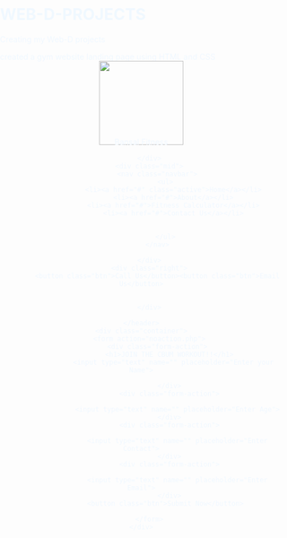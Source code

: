 # WEB-D-PROJECTS
Creating my Web-D projects

created a gym website landing page using HTML and CSS


<!DOCTYPE html>
<html lang="en">

<head>
    <meta charset="UTF-8">
    <meta http-equiv="X-UA-Compatible" content="IE=edge">
    <meta name="viewport" content="width=, initial-scale=1.0">
    <title>Fitness</title>

</head>
<link rel="stylesheet" href="CSS/style.css">
<style>
    body {
        color: aliceblue;
        margin: 0px;
        padding: 0px;
        /* background: url('IMAGE/bg.jpg'); */
        background: url('IMAGE/bg.jpg ');
    }

    .left {
        /* border: 2px solid red; */
        display: inline-block;
        position: absolute;
        left: 10px;
        top: 1px;

    }

    .mid {
        /* border: 2px solid orange; */
        display: block;
        margin: auto;
        width: 46%;


    }

    .right {
        /* border: 2px solid greenyellow; */
        display: inline-block;
        position: absolute;
        right: 23px;
        top: 17px;

    }

    .navbar ul {
        /* border: 2px solid green; */
        padding: 2px 3px;
        margin: 2px 264px width 46%;
    }

    .navbar li {
        /* border: 2px solid purple; */
        padding: 4px 3px;
        display: inline-block;
        text-decoration: none;
        margin: 2px 32px;
    }

    .navbar li a {
        /* border: 2px solid orange; */
        text-decoration: none;
        color: aliceblue;
        padding: 23px 5pxpx;

    }

    img {
        width: 150px;
        margin: -15px 13px;


    }

    .navbar li a:hover,
    .navbar li a.active {
        text-decoration: underline;
        background-color: rgb(69, 62, 54);
    }

    .left div {
        text-align: center;
        margin: 1px;
    }

    .btn {
        margin: 2px 3px;
        padding: 4px 20px;
        border: 2px solid grey;
        border-radius: 10px;
        cursor: pointer;
    }

    .container {
        margin: 94px 664px;
        padding: 64px 28px;
        border: 2px solid white;
        width: 36%;
        border-radius: 20px;

    }
    .form-action{
        margin: 5px 8px;
        padding:4px 2px;
        text-align: center;
    }
    .form-action input{
        text-align: center;
    }
    .container button{
        display: block;
        width: 120px;
        margin: auto;
    }
</style>

<body>
    <header>
        <div class="left">
            <img src='IMAGE/gym.png' alt="">
            <div>Bansal Fitness</div>

        </div>
        <div class="mid">
            <nav class="navbar">
                <ul>
                    <li><a href="#" class="active">Home</a></li>
                    <li><a href="#">About</a></li>
                    <li><a href="#">Fitness Calculator</a></li>
                    <li><a href="#">Contact Us</a></li>


                </ul>
            </nav>

        </div>
        <div class="right">
            <button class="btn">Call Us</button><button class="btn">Email Us</button>


        </div>

    </header>
    <div class="container">
        <form action="noaction.php">
            <div class="form-action">
                  <h1>JOIN THE CBUM WORKOUT!!</h1>
                    <input type="text" name="" placeholder="Enter your Name">
                  
                  </div>
                  <div class="form-action">

                      <input type="text" name="" placeholder="Enter Age">
                  </div>
                  <div class="form-action">

                      <input type="text" name="" placeholder="Enter Contact">
                  </div>
                  <div class="form-action">

                      <input type="text" name="" placeholder="Enter Email">
                  </div>
                <button class="btn">Submit Now</button>
            
        </form>
    </div>
</body>

</html>
